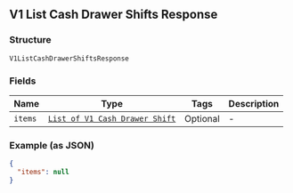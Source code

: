 ## V1 List Cash Drawer Shifts Response

### Structure

`V1ListCashDrawerShiftsResponse`

### Fields

| Name | Type | Tags | Description |
|  --- | --- | --- | --- |
| `items` | [`List of V1 Cash Drawer Shift`](/doc/models/v1-cash-drawer-shift.md) | Optional | - |

### Example (as JSON)

```json
{
  "items": null
}
```

